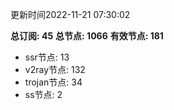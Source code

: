 更新时间2022-11-21 07:30:02

**总订阅: 45**
**总节点: 1066**
**有效节点: 181**
- ssr节点: 13
- v2ray节点: 132
- trojan节点: 34
- ss节点: 2
